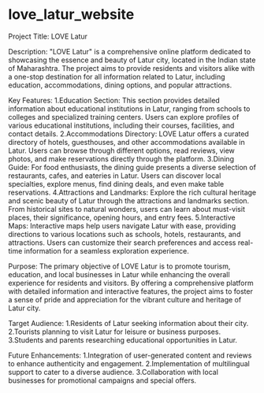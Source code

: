 # love_latur_website
Project Title: LOVE Latur

Description:
"LOVE Latur" is a comprehensive online platform dedicated to showcasing the essence and beauty of Latur city, located in the Indian state of Maharashtra. The project aims to provide residents and visitors alike with a one-stop destination for all information related to Latur, including education, accommodations, dining options, and popular attractions.

Key Features:
1.Education Section: This section provides detailed information about educational institutions in Latur, ranging from schools to colleges and specialized training centers. Users can explore profiles of various educational institutions, including their courses, facilities, and contact details.
2.Accommodations Directory: LOVE Latur offers a curated directory of hotels, guesthouses, and other accommodations available in Latur. Users can browse through different options, read reviews, view photos, and make reservations directly through the platform.
3.Dining Guide: For food enthusiasts, the dining guide presents a diverse selection of restaurants, cafes, and eateries in Latur. Users can discover local specialties, explore menus, find dining deals, and even make table reservations.
4.Attractions and Landmarks: Explore the rich cultural heritage and scenic beauty of Latur through the attractions and landmarks section. From historical sites to natural wonders, users can learn about must-visit places, their significance, opening hours, and entry fees.
5.Interactive Maps: Interactive maps help users navigate Latur with ease, providing directions to various locations such as schools, hotels, restaurants, and attractions. Users can customize their search preferences and access real-time information for a seamless exploration experience.

Purpose:
The primary objective of LOVE Latur is to promote tourism, education, and local businesses in Latur while enhancing the overall experience for residents and visitors. By offering a comprehensive platform with detailed information and interactive features, the project aims to foster a sense of pride and appreciation for the vibrant culture and heritage of Latur city.

Target Audience:
1.Residents of Latur seeking information about their city.
2.Tourists planning to visit Latur for leisure or business purposes.
3.Students and parents researching educational opportunities in Latur.

Future Enhancements:
1.Integration of user-generated content and reviews to enhance authenticity and engagement.
2.Implementation of multilingual support to cater to a diverse audience.
3.Collaboration with local businesses for promotional campaigns and special offers.
